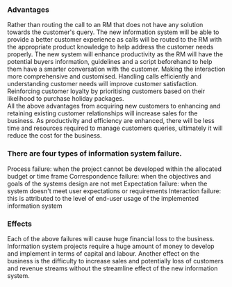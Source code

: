 ### Advantages
Rather than routing the call to an RM that does not have any solution towards the customer's query. The new information system will be able to provide a better customer experience as calls will be routed to the RM with the appropriate product knowledge to help address the customer needs properly. 
The new system will enhance productivity as the RM will have the potential buyers information, guidelines and a script beforehand to help them have a smarter conversation with the customer. Making the interaction more comprehensive and customised. 
Handling calls efficiently and understanding customer needs will improve customer satisfaction. 
Reinforcing customer loyalty by prioritising customers based on their likelihood to purchase holiday packages.  
All the above advantages from acquiring new customers to enhancing and retaining existing customer relationships will increase sales for the business.
As productivity and efficiency are enhanced, there will be less time and resources required to manage customers queries, ultimately it will reduce the cost for the business. 



### There are four types of information system failure. 
Process failure: when the project cannot be developed within the allocated budget or time frame
Correspondence failure: when the objectives and goals of the systems design are not met 
Expectation failure: when the system doesn't meet user expectations or requirements
Interaction failure: this is attributed to the level of end-user usage of the implemented information system

### Effects
Each of the above failures will cause huge financial loss to the business. Information system projects require a huge amount of money to develop and implement in terms of capital and labour. 
Another effect on the business is the difficulty to increase sales and potentially loss of customers and revenue streams without the streamline effect of the new information system. 

